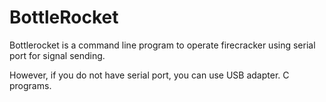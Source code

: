 # BottleRocket

Bottlerocket is a command line program to operate firecracker using serial port for signal sending.

However, if you do not have serial port, you can use USB adapter. C programs.

